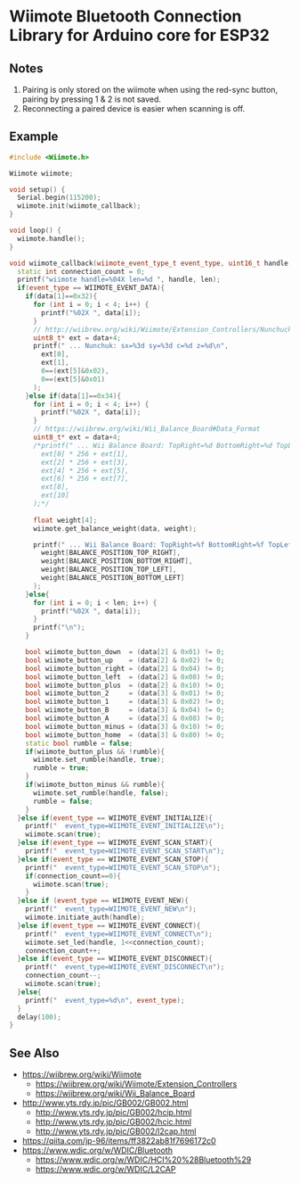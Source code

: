 # Wiimote Bluetooth Connection Library for Arduino core for ESP32

## Notes

1. Pairing is only stored on the wiimote when using the red-sync button, pairing by pressing 1 & 2 is not saved.
2. Reconnecting a paired device is easier when scanning is off.

## Example

```WiimoteDemo.ino.cpp
#include <Wiimote.h>

Wiimote wiimote;

void setup() {
  Serial.begin(115200);
  wiimote.init(wiimote_callback);
}

void loop() {
  wiimote.handle();
}

void wiimote_callback(wiimote_event_type_t event_type, uint16_t handle, uint8_t *data, size_t len) {
  static int connection_count = 0;
  printf("wiimote handle=%04X len=%d ", handle, len);
  if(event_type == WIIMOTE_EVENT_DATA){
    if(data[1]==0x32){
      for (int i = 0; i < 4; i++) {
        printf("%02X ", data[i]);
      }
      // http://wiibrew.org/wiki/Wiimote/Extension_Controllers/Nunchuck
      uint8_t* ext = data+4;
      printf(" ... Nunchuk: sx=%3d sy=%3d c=%d z=%d\n",
        ext[0],
        ext[1],
        0==(ext[5]&0x02),
        0==(ext[5]&0x01)
      );
    }else if(data[1]==0x34){
      for (int i = 0; i < 4; i++) {
        printf("%02X ", data[i]);
      }
      // https://wiibrew.org/wiki/Wii_Balance_Board#Data_Format
      uint8_t* ext = data+4;
      /*printf(" ... Wii Balance Board: TopRight=%d BottomRight=%d TopLeft=%d BottomLeft=%d Temperature=%d BatteryLevel=0x%02x\n",
        ext[0] * 256 + ext[1],
        ext[2] * 256 + ext[3],
        ext[4] * 256 + ext[5],
        ext[6] * 256 + ext[7],
        ext[8],
        ext[10]
      );*/
      
      float weight[4];
      wiimote.get_balance_weight(data, weight);

      printf(" ... Wii Balance Board: TopRight=%f BottomRight=%f TopLeft=%f BottomLeft=%f\n",
        weight[BALANCE_POSITION_TOP_RIGHT],
        weight[BALANCE_POSITION_BOTTOM_RIGHT],
        weight[BALANCE_POSITION_TOP_LEFT],
        weight[BALANCE_POSITION_BOTTOM_LEFT]
      );  
    }else{
      for (int i = 0; i < len; i++) {
        printf("%02X ", data[i]);
      }
      printf("\n");
    }

    bool wiimote_button_down  = (data[2] & 0x01) != 0;
    bool wiimote_button_up    = (data[2] & 0x02) != 0;
    bool wiimote_button_right = (data[2] & 0x04) != 0;
    bool wiimote_button_left  = (data[2] & 0x08) != 0;
    bool wiimote_button_plus  = (data[2] & 0x10) != 0;
    bool wiimote_button_2     = (data[3] & 0x01) != 0;
    bool wiimote_button_1     = (data[3] & 0x02) != 0;
    bool wiimote_button_B     = (data[3] & 0x04) != 0;
    bool wiimote_button_A     = (data[3] & 0x08) != 0;
    bool wiimote_button_minus = (data[3] & 0x10) != 0;
    bool wiimote_button_home  = (data[3] & 0x80) != 0;
    static bool rumble = false;
    if(wiimote_button_plus && !rumble){
      wiimote.set_rumble(handle, true);
      rumble = true;
    }
    if(wiimote_button_minus && rumble){
      wiimote.set_rumble(handle, false);
      rumble = false;
    }
  }else if(event_type == WIIMOTE_EVENT_INITIALIZE){
    printf("  event_type=WIIMOTE_EVENT_INITIALIZE\n");
    wiimote.scan(true);
  }else if(event_type == WIIMOTE_EVENT_SCAN_START){
    printf("  event_type=WIIMOTE_EVENT_SCAN_START\n");
  }else if(event_type == WIIMOTE_EVENT_SCAN_STOP){
    printf("  event_type=WIIMOTE_EVENT_SCAN_STOP\n");
    if(connection_count==0){
      wiimote.scan(true);
    }
  }else if (event_type == WIIMOTE_EVENT_NEW){
    printf("  event_type=WIIMOTE_EVENT_NEW\n");
    wiimote.initiate_auth(handle);
  }else if(event_type == WIIMOTE_EVENT_CONNECT){
    printf("  event_type=WIIMOTE_EVENT_CONNECT\n");
    wiimote.set_led(handle, 1<<connection_count);
    connection_count++;
  }else if(event_type == WIIMOTE_EVENT_DISCONNECT){
    printf("  event_type=WIIMOTE_EVENT_DISCONNECT\n");
    connection_count--;
    wiimote.scan(true);
  }else{
    printf("  event_type=%d\n", event_type);
  }
  delay(100);
}
```

## See Also
- https://wiibrew.org/wiki/Wiimote
  - https://wiibrew.org/wiki/Wiimote/Extension_Controllers
  - https://wiibrew.org/wiki/Wii_Balance_Board
- http://www.yts.rdy.jp/pic/GB002/GB002.html
	- http://www.yts.rdy.jp/pic/GB002/hcip.html
	- http://www.yts.rdy.jp/pic/GB002/hcic.html
	- http://www.yts.rdy.jp/pic/GB002/l2cap.html
- https://qiita.com/jp-96/items/ff3822ab81f7696172c0
- https://www.wdic.org/w/WDIC/Bluetooth
	- https://www.wdic.org/w/WDIC/HCI%20%28Bluetooth%29
	- https://www.wdic.org/w/WDIC/L2CAP
